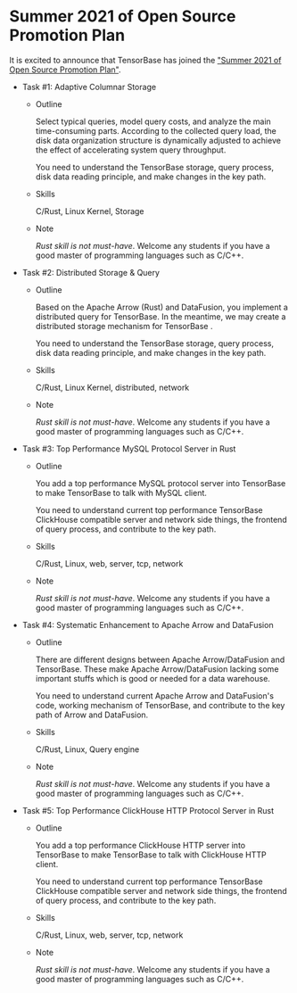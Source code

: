 # Summer 2021 of Open Source Promotion Plan

It is excited to announce that TensorBase has joined the ["Summer 2021 of Open Source Promotion Plan"]().

* Task #1: Adaptive Columnar Storage

  + Outline
  
    Select typical queries, model query costs, and analyze the main time-consuming parts. According to the collected query load, the disk data organization structure is dynamically adjusted to achieve the effect of accelerating system query throughput. 
  
    You need to understand the TensorBase storage, query process, disk data reading principle, and make changes in the key path.
  
  + Skills

    C/Rust, Linux Kernel, Storage

  + Note

    *Rust skill is not must-have*. Welcome any students if you have a good master of programming languages such as C/C++.


* Task #2: Distributed Storage & Query

  + Outline
  
    Based on the Apache Arrow (Rust) and DataFusion, you implement a distributed query for TensorBase. In the meantime, we may create a distributed storage mechanism for TensorBase .
    
    You need to understand the TensorBase storage, query process, disk data reading principle, and make changes in the key path.
  
  + Skills

    C/Rust, Linux Kernel, distributed, network

  + Note

    *Rust skill is not must-have*. Welcome any students if you have a good master of programming languages such as C/C++.


* Task #3: Top Performance MySQL Protocol Server in Rust

  + Outline
  
    You add a top performance MySQL protocol server into TensorBase to make TensorBase to talk with MySQL client.
    
    You need to understand current top performance TensorBase ClickHouse compatible server and network side things, the frontend of query process, and contribute to the key path.
  
  + Skills

    C/Rust, Linux, web, server, tcp, network

  + Note

    *Rust skill is not must-have*. Welcome any students if you have a good master of programming languages such as C/C++.

* Task #4: Systematic Enhancement to Apache Arrow and DataFusion

  + Outline
  
    There are different designs between Apache Arrow/DataFusion and TensorBase. These make Apache Arrow/DataFusion lacking some important stuffs which is good or needed for a data warehouse.
    
    You need to understand current Apache Arrow and DataFusion's code, working mechanism of TensorBase, and contribute to the key path of Arrow and DataFusion.
  
  + Skills

    C/Rust, Linux, Query engine

  + Note

    *Rust skill is not must-have*. Welcome any students if you have a good master of programming languages such as C/C++.
    
* Task #5: Top Performance ClickHouse HTTP Protocol Server in Rust

  + Outline
  
    You add a top performance ClickHouse HTTP server into TensorBase to make TensorBase to talk with ClickHouse HTTP client.
    
    You need to understand current top performance TensorBase ClickHouse compatible server and network side things, the frontend of query process, and contribute to the key path.
  
  + Skills

    C/Rust, Linux, web, server, tcp, network

  + Note

    *Rust skill is not must-have*. Welcome any students if you have a good master of programming languages such as C/C++.

